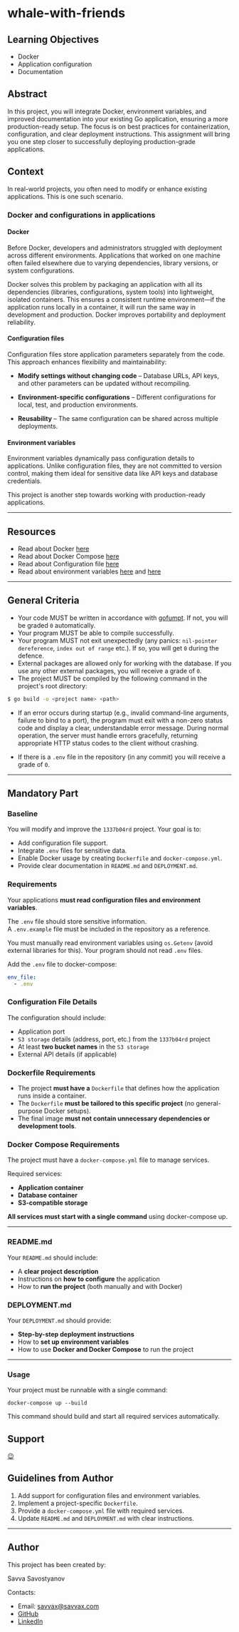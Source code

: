 # whale-with-friends

## Learning Objectives

- Docker
- Application configuration
- Documentation

## Abstract

In this project, you will integrate Docker, environment variables, and improved documentation into your existing Go application, ensuring a more production-ready setup. The focus is on best practices for containerization, configuration, and clear deployment instructions. This assignment will bring you one step closer to successfully deploying production-grade applications.

## Context

In real-world projects, you often need to modify or enhance existing applications. This is one such scenario.

### Docker and configurations in applications

#### Docker
Before Docker, developers and administrators struggled with deployment across different environments. Applications that worked on one machine often failed elsewhere due to varying dependencies, library versions, or system configurations.

Docker solves this problem by packaging an application with all its dependencies (libraries, configurations, system tools) into lightweight, isolated containers. This ensures a consistent runtime environment—if the application runs locally in a container, it will run the same way in development and production. Docker improves portability and deployment reliability.

#### Configuration files
Configuration files store application parameters separately from the code. This approach enhances flexibility and maintainability:

- **Modify settings without changing code** – Database URLs, API keys, and other parameters can be updated without recompiling.

- **Environment-specific configurations** – Different configurations for local, test, and production environments.

- **Reusability** – The same configuration can be shared across multiple deployments.

#### Environment variables

Environment variables dynamically pass configuration details to applications. Unlike configuration files, they are not committed to version control, making them ideal for sensitive data like API keys and database credentials.

This project is another step towards working with production-ready applications.

---
## Resources

- Read about Docker [here](https://docs.docker.com/)
- Read about Docker Compose [here](https://docs.docker.com/compose/)
- Read about Configuration file [here](https://en.wikipedia.org/wiki/Configuration_file)
- Read about environment variables [here](https://en.wikipedia.org/wiki/Environment_variable) and [here](https://gobyexample.com/environment-variables)

---

## General Criteria

- Your code MUST be written in accordance with [gofumpt](https://github.com/mvdan/gofumpt). If not, you will be graded `0` automatically.
- Your program MUST be able to compile successfully.
- Your program MUST not exit unexpectedly (any panics: `nil-pointer dereference`, `index out of range` etc.). If so, you will get `0` during the defence.
- External packages are allowed only for working with the database. If you use any other external packages, you will receive a grade of `0`.
- The project MUST be compiled by the following command in the project's root directory:

```sh
$ go build -o <project name> <path>
```

- If an error occurs during startup (e.g., invalid command-line arguments, failure to bind to a port), the program must exit with a non-zero status code and display a clear, understandable error message.
  During normal operation, the server must handle errors gracefully, returning appropriate HTTP status codes to the client without crashing.

- If there is a `.env` file in the repository (in any commit) you will receive a grade of `0`.

---
## Mandatory Part

### Baseline

You will modify and improve the `1337b04rd` project. Your goal is to:

- Add configuration file support.
- Integrate `.env` files for sensitive data.
- Enable Docker usage by creating `Dockerfile` and `docker-compose.yml`.
- Provide clear documentation in `README.md` and `DEPLOYMENT.md`.

### Requirements

Your applications **must read configuration files and environment variables**.

The `.env` file should store sensitive information.  
A `.env.example` file must be included in the repository as a reference.

You must manually read environment variables using `os.Getenv` (avoid external libraries for this). Your program should not read `.env` files. 

Add the `.env` file to docker-compose:
```yaml
env_file:
  - .env
```

### Configuration File Details
The configuration should include:

- Application port
- `S3 storage` details (address, port, etc.) from the `1337b04rd` project
- At least **two bucket names** in the `S3 storage`
- External API details (if applicable)

### Dockerfile Requirements

- The project **must have a** `Dockerfile` that defines how the application runs inside a container.
- The `Dockerfile` **must be tailored to this specific project** (no general-purpose Docker setups).
- The final image **must not contain unnecessary dependencies or development tools**.

### Docker Compose Requirements

The project must have a `docker-compose.yml` file to manage services.

Required services:
- **Application container**
- **Database container** 
- **S3-compatible storage**

**All services must start with a single command** using docker-compose up.

---

### README.md
Your `README.md` should include:

- A **clear project description**
- Instructions on **how to configure** the application
- How to **run the project** (both manually and with Docker)

### DEPLOYMENT.md
Your `DEPLOYMENT.md` should provide:

- **Step-by-step deployment instructions**
- How to **set up environment variables**
- How to use **Docker and Docker Compose** to run the project

---

### Usage

Your project must be runnable with a single command:

```shell
docker-compose up --build
```

This command should build and start all required services automatically.

## Support

[😉](https://www.reddit.com/r/docker/comments/keq9el/please_someone_explain_docker_to_me_like_i_am_an/)

## Guidelines from Author

1. Add support for configuration files and environment variables.
2. Implement a project-specific `Dockerfile`.
3. Provide a `docker-compose.yml` file with required services.
4. Update `README.md` and `DEPLOYMENT.md` with clear instructions.

---

## Author

This project has been created by:

Savva Savostyanov

Contacts:

- Email: [savvax@savvax.com](mailto:savvax@savvax.com)
- [GitHub](https://github.com/savvax/)
- [LinkedIn](https://www.linkedin.com/in/savvax/)
